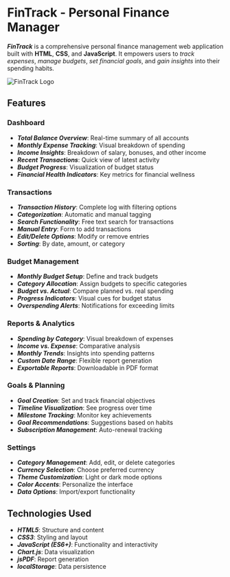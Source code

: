 # FinTrack - Personal Finance Manager

**_FinTrack_** is a comprehensive personal finance management web application built with **HTML**, **CSS**, and **JavaScript**. It empowers users to *track expenses*, *manage budgets*, *set financial goals*, and *gain insights* into their spending habits.

![FinTrack Logo](path/to/logo.png)

## Features

### Dashboard
- **_Total Balance Overview_**: Real-time summary of all accounts
- **_Monthly Expense Tracking_**: Visual breakdown of spending
- **_Income Insights_**: Breakdown of salary, bonuses, and other income
- **_Recent Transactions_**: Quick view of latest activity
- **_Budget Progress_**: Visualization of budget status
- **_Financial Health Indicators_**: Key metrics for financial wellness

### Transactions
- **_Transaction History_**: Complete log with filtering options
- **_Categorization_**: Automatic and manual tagging
- **_Search Functionality_**: Free text search for transactions
- **_Manual Entry_**: Form to add transactions
- **_Edit/Delete Options_**: Modify or remove entries
- **_Sorting_**: By date, amount, or category

### Budget Management
- **_Monthly Budget Setup_**: Define and track budgets
- **_Category Allocation_**: Assign budgets to specific categories
- **_Budget vs. Actual_**: Compare planned vs. real spending
- **_Progress Indicators_**: Visual cues for budget status
- **_Overspending Alerts_**: Notifications for exceeding limits

### Reports & Analytics
- **_Spending by Category_**: Visual breakdown of expenses
- **_Income vs. Expense_**: Comparative analysis
- **_Monthly Trends_**: Insights into spending patterns
- **_Custom Date Range_**: Flexible report generation
- **_Exportable Reports_**: Downloadable in PDF format

### Goals & Planning
- **_Goal Creation_**: Set and track financial objectives
- **_Timeline Visualization_**: See progress over time
- **_Milestone Tracking_**: Monitor key achievements
- **_Goal Recommendations_**: Suggestions based on habits
- **_Subscription Management_**: Auto-renewal tracking

### Settings
- **_Category Management_**: Add, edit, or delete categories
- **_Currency Selection_**: Choose preferred currency
- **_Theme Customization_**: Light or dark mode options
- **_Color Accents_**: Personalize the interface
- **_Data Options_**: Import/export functionality

## Technologies Used
- **_HTML5_**: Structure and content
- **_CSS3_**: Styling and layout
- **_JavaScript (ES6+)_**: Functionality and interactivity
- **_Chart.js_**: Data visualization
- **_jsPDF_**: Report generation
- **_localStorage_**: Data persistence

